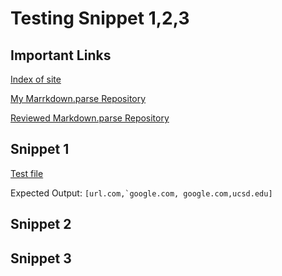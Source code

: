 # Testing Snippet 1,2,3
## Important Links 
[Index of site](https://rsavoj.github.io/cse15l-lab-reports/)

[My Marrkdown.parse Repository](https://github.com/rsavoj/markdown-parse)

[Reviewed Markdown.parse Repository]()
## Snippet 1
[Test file](https://rsavoj.github.io/cse15l-lab-reports/Lab-report-4/Snippet1.md)

Expected Output:
``[url.com,`google.com, google.com,ucsd.edu] ``
## Snippet 2
## Snippet 3